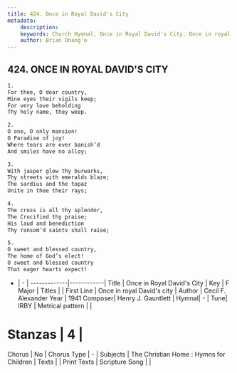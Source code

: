 ```yaml
---
title: 424. Once in Royal David's City
metadata:
    description: 
    keywords: Church Hymnal, Once in Royal David's City, Once in royal David&#039;s city, 
    author: Brian Onang'o
---
```



## 424. ONCE IN ROYAL DAVID'S CITY

```txt
1.
For thee, O dear country,
Mine eyes their vigils keep;
For very love beholding
Thy holy name, they weep.

2.
O one, O only mansion!
O Paradise of joy!
Where tears are ever banish’d
And smiles have no alloy;

3.
With jasper glow thy burwarks,
Thy streets with emeralds blaze;
The sardius and the topaz
Unite in thee their rays;

4.
The cross is all thy splendor,
The Crucified thy praise;
His laud and benediction
Thy ransom’d saints shall raise;

5.
O sweet and blessed country,
The home of God’s elect!
O sweet and blessed country
That eager hearts expect!
```

- |   -  |
-------------|------------|
Title | Once in Royal David's City |
Key | F Major |
Titles |  |
First Line | Once in royal David&#039;s city |
Author | Cecil F. Alexander
Year | 1941
Composer| Henry J. Gauntlett |
Hymnal|  - |
Tune| IRBY |
Metrical pattern | |
# Stanzas | 4 |
Chorus | No |
Chorus Type | - |
Subjects | The Christian Home : Hymns for Children |
Texts |  |
Print Texts | 
Scripture Song |  |
  
